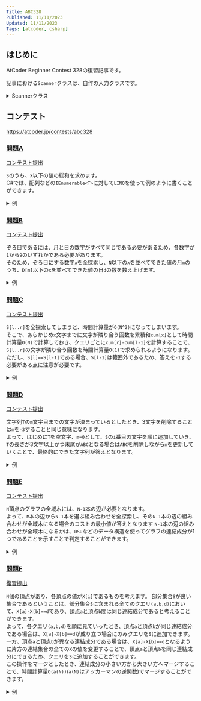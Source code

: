 ```yaml
---
Title: ABC328
Published: 11/11/2023
Updated: 11/11/2023
Tags: [atcoder, csharp]
---
```


## はじめに

AtCoder Beginner Contest 328の復習記事です。

記事における`Scanner`クラスは、自作の入力クラスです。

<details>
<summary>Scannerクラス</summary>

```csharp
public static class Scanner
{
    public static T Scan<T>() where T : IConvertible => Convert<T>(ScanStringArray()[0]);
    public static (T1, T2) Scan<T1, T2>() where T1 : IConvertible where T2 : IConvertible
    {
        var input = ScanStringArray();
        return (Convert<T1>(input[0]), Convert<T2>(input[1]));
    }
    public static (T1, T2, T3) Scan<T1, T2, T3>() where T1 : IConvertible where T2 : IConvertible where T3 : IConvertible
    {
        var input = ScanStringArray();
        return (Convert<T1>(input[0]), Convert<T2>(input[1]), Convert<T3>(input[2]));
    }
    public static (T1, T2, T3, T4) Scan<T1, T2, T3, T4>() where T1 : IConvertible where T2 : IConvertible where T3 : IConvertible where T4 : IConvertible
    {
        var input = ScanStringArray();
        return (Convert<T1>(input[0]), Convert<T2>(input[1]), Convert<T3>(input[2]), Convert<T4>(input[3]));
    }
    public static (T1, T2, T3, T4, T5) Scan<T1, T2, T3, T4, T5>() where T1 : IConvertible where T2 : IConvertible where T3 : IConvertible where T4 : IConvertible where T5 : IConvertible
    {
        var input = ScanStringArray();
        return (Convert<T1>(input[0]), Convert<T2>(input[1]), Convert<T3>(input[2]), Convert<T4>(input[3]), Convert<T5>(input[4]));
    }
    public static (T1, T2, T3, T4, T5, T6) Scan<T1, T2, T3, T4, T5, T6>() where T1 : IConvertible where T2 : IConvertible where T3 : IConvertible where T4 : IConvertible where T5 : IConvertible where T6 : IConvertible
    {
        var input = ScanStringArray();
        return (Convert<T1>(input[0]), Convert<T2>(input[1]), Convert<T3>(input[2]), Convert<T4>(input[3]), Convert<T5>(input[4]), Convert<T6>(input[5]));
    }
    public static IEnumerable<T> ScanEnumerable<T>() where T : IConvertible => ScanStringArray().Select(Convert<T>);
    private static string[] ScanStringArray()
    {
        var line = Console.ReadLine()?.Trim() ?? string.Empty;
        return string.IsNullOrEmpty(line) ? Array.Empty<string>() : line.Split(' ');
    }
    private static T Convert<T>(string value) where T : IConvertible => (T)System.Convert.ChangeType(value, typeof(T));
}
```

</details>

## コンテスト

<https://atcoder.jp/contests/abc328>

### [問題A](https://atcoder.jp/contests/abc328/tasks/abc328_a)

[コンテスト提出](https://atcoder.jp/contests/ABC328/submissions/47452227)

`S`のうち、`X`以下の値の総和を求めます。  
C#では、配列などの`IEnumerable<T>`に対して`LINQ`を使って例のように書くことができます。

<details>
<summary>例</summary>

```csharp
public static void Solve()
{
    var (N, X) = Scanner.Scan<int, int>();
    var S = Scanner.ScanEnumerable<int>().ToArray();
    var answer = S.Where(x => x <= X).Sum();
    Console.WriteLine(answer);
}
```

</details>

### [問題B](https://atcoder.jp/contests/abc328/tasks/abc328_b)

[コンテスト提出](https://atcoder.jp/contests/ABC328/submissions/47464933)

ぞろ目であるには、月と日の数字がすべて同じである必要があるため、各数字が`1`から`9`のいずれかである必要があります。  
そのため、ぞろ目にする数字`x`を全探索し、`N`以下の`x`を並べてできた値の月`m`のうち、`D[m]`以下の`x`を並べてできた値の日`d`の数を数え上げます。

<details>
<summary>例</summary>

```csharp
public static void Solve()
{
    var N = Scanner.Scan<int>();
    var D = Scanner.ScanEnumerable<int>().ToArray();
    var answer = 0;
    for (var b = 1; b < 10; b++)
    {
        var m = b;
        while (m <= N)
        {
            var d = b;
            while (d <= D[m - 1])
            {
                answer++;
                d *= 10;
                d += b;
            }

            m *= 10;
            m += b;
        }
    }

    Console.WriteLine(answer);
}
```

</details>

### [問題C](https://atcoder.jp/contests/abc328/tasks/abc328_c)

[コンテスト提出](https://atcoder.jp/contests/ABC328/submissions/47472269)

`S[l..r]`を全探索してしまうと、時間計算量が`O(N^2)`になってしまいます。  
そこで、あらかじめ`x`文字までに文字が隣り合う回数を累積和`cum[x]`として時間計算量`O(N)`で計算しておき、クエリごとに`cum[r]-cum[l-1]`を計算することで、`S[l..r]`の文字が隣り合う回数を時間計算量`O(1)`で求められるようになります。  
ただし、`S[l]==S[l-1]`である場合、`S[l-1]`は範囲外であるため、答えを`-1`する必要がある点に注意が必要です。

<details>
<summary>例</summary>

```csharp
public static void Solve()
{
    var (N, Q) = Scanner.Scan<int, int>();
    var S = Scanner.Scan<string>();
    var cum = new int[N + 1];
    for (var i = 1; i < N; i++)
    {
        cum[i + 1] += cum[i];
        if (S[i] == S[i - 1]) cum[i + 1]++;
    }

    while (Q-- > 0)
    {
        var (l, r) = Scanner.Scan<int, int>();
        l--;
        var answer = cum[r] - cum[l];
        if (l > 0 && S[l - 1] == S[l]) answer--;
        Console.WriteLine(answer);
    }
}
```

</details>

### [問題D](https://atcoder.jp/contests/abc328/tasks/abc328_d)

[コンテスト提出](https://atcoder.jp/contests/ABC328/submissions/47476394)  

文字列`T`の`m`文字目までの文字が決まっているとしたとき、3文字を削除することは`m`を`-3`することと同じ意味になります。  
よって、はじめに`T`を空文字、`m=0`として、`S`の`i`番目の文字を順に追加していき、`T`の長さが3文字以上かつ末尾が`ABC`となる場合は`ABC`を削除しながら`m`を更新していくことで、最終的にできた文字列が答えとなります。

<details>
<summary>例</summary>

```csharp
public static void Solve()
{
    var S = Scanner.Scan<string>();
    var N = S.Length;
    var T = new char[N];
    var m = 0;
    for (var i = 0; i < N; i++)
    {
        T[m] = S[i];
        while (m >= 2 && T[m - 2] == 'A' && T[m - 1] == 'B' && T[m] == 'C')
        {
            m -= 3;
        }

        m++;
    }

    var answer = new string(T[..m]);
    Console.WriteLine(answer);
}
```

</details>

### [問題E](https://atcoder.jp/contests/abc328/tasks/abc328_e)

[コンテスト提出](https://atcoder.jp/contests/ABC328/submissions/47497743)  

`N`頂点のグラフの全域木には、`N-1`本の辺が必要となります。  
よって、`M`本の辺から`N-1`本を選ぶ組み合わせを全探索し、その`N-1`本の辺の組み合わせが全域木になる場合のコストの最小値が答えとなります
`N-1`本の辺の組み合わせが全域木になるかは、`DSU`などのデータ構造を使ってグラフの連結成分が1つであることを示すことで判定することができます。

<details>
<summary>例</summary>

```csharp
public static void Solve()
{
    var (N, M, K) = Scanner.Scan<int, int, long>();
    var E = new (int U, int V, long W)[M];
    for (var i = 0; i < M; i++)
    {
        var (u, v, w) = Scanner.Scan<int, int, long>();
        u--; v--;
        E[i] = (u, v, w);
    }

    var answer = K;
    foreach (var order in Combine(Enumerable.Range(0, M), N - 1))
    {
        long cost = 0;
        var dsu = new DisjointSetUnion(N);
        foreach (var (u, v, w) in order.Select(x => E[x]))
        {
            dsu.Merge(u, v);
            cost += w;
            cost %= K;
        }

        if (dsu.SizeOf(0) == N)
        {
            answer = Math.Min(answer, cost);
        }
    }

    Console.WriteLine(answer);
}

public static IEnumerable<TSource[]> Combine<TSource>(IEnumerable<TSource>? source, int count)
{
    if (source is null) throw new ArgumentNullException(nameof(source));

    IEnumerable<TSource[]> Inner()
    {
        var items = source.ToArray();
        if (count <= 0 || items.Length < count) throw new ArgumentOutOfRangeException(nameof(count));
        var n = items.Length;
        var indices = new int[n];
        for (var i = 0; i < indices.Length; i++)
        {
            indices[i] = i;
        }

        TSource[] Result()
        {
            var result = new TSource[count];
            for (var i = 0; i < count; i++)
            {
                result[i] = items[indices[i]];
            }

            return result;
        }

        yield return Result();
        while (true)
        {
            var done = true;
            var idx = 0;
            for (var i = count - 1; i >= 0; i--)
            {
                if (indices[i] == i + n - count) continue;
                idx = i;
                done = false;
                break;
            }

            if (done) yield break;
            indices[idx]++;
            for (var i = idx; i + 1 < count; i++)
            {
                indices[i + 1] = indices[i] + 1;
            }

            yield return Result();
        }
    }

    return Inner();
}
```

</details>

### [問題F](https://atcoder.jp/contests/abc328/tasks/abc328_f)

[復習提出](https://atcoder.jp/contests/ABC328/submissions/47506380)

`N`個の頂点があり、各頂点の値が`X[i]`であるものを考えます。
部分集合`S`が良い集合であるということは、部分集合`S`に含まれる全てのクエリ`(a,b,d)`において、`X[a]-X[b]==d`であり、頂点`a`と頂点`b`間は同じ連結成分であると考えることができます。  
よって、各クエリ`(a,b,d)`を順に見ていったとき、頂点`a`と頂点`b`が同じ連結成分である場合は、`X[a]-X[b]==d`が成り立つ場合にのみクエリを`S`に追加できます。  
一方、頂点`a`と頂点`b`が異なる連結成分である場合は、`X[a]-X[b]==d`となるように片方の連結集合の全ての`X`の値を変更することで、頂点`a`と頂点`b`を同じ連結成分にできるため、クエリを`S`に追加することができます。  
この操作をマージとしたとき、連結成分の小さい方から大きい方へマージすることで、時間計算量`O(a(N))`(`a(N)`はアッカーマンの逆関数)でマージすることができます。  

<details>
<summary>例</summary>

```csharp
public static void Solve()
{
    var (N, Q) = Scanner.Scan<int, int>();
    var S = new List<int>();
    var X = new long[N];
    var dsu = new DisjointSetUnion(N);
    var nodes = new List<int>[N];
    for (var i = 0; i < N; i++)
    {
        nodes[i] = new List<int> { i };
    }

    for (var i = 0; i < Q; i++)
    {
        var (a, b, d) = Scanner.Scan<int, int, long>();
        a--; b--;
        if (dsu.IsSame(a, b))
        {
            if (X[a] - X[b] == d)
            {
                S.Add(i);
            }
        }
        else
        {
            var (u, v) = (dsu.LeaderOf(a), dsu.LeaderOf(b));
            d -= X[a] - X[b];
            if (nodes[u].Count < nodes[v].Count)
            {
                (u, v) = (v, u);
                d *= -1;
            }

            for (var j = 0; j < nodes[v].Count; j++)
            {
                nodes[u].Add(nodes[v][j]);
                X[nodes[v][j]] -= d;
            }

            dsu.Merge(a, b);
            S.Add(i);
        }
    }

    Console.WriteLine(string.Join(" ", S.Select(x => x + 1)));
}
```

</details>
